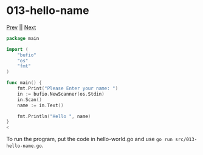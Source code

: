 # 013-hello-name


[Prev](011-conditions.md) || [Next](014-modulo.md)

```go
package main

import (
	"bufio"
	"os"
	"fmt"
)

func main() {
	fmt.Print("Please Enter your name: ")
	in := bufio.NewScanner(os.Stdin)
	in.Scan()
	name := in.Text()

	fmt.Println("Hello ", name)
}
<
```
To run the program, put the code in hello-world.go and use `go run src/013-hello-name.go`.